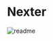 # Nexter
![readme](https://github.com/miloraddjordjevic95/nexter/assets/49990887/5bc97e83-cb80-45ae-b3ee-4fd040393a56)
